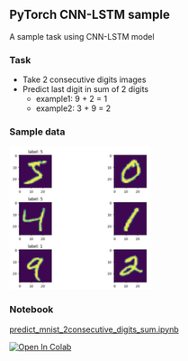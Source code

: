 ## PyTorch CNN-LSTM sample

A sample task using CNN-LSTM model

### Task

- Take 2 consecutive digits images
- Predict last digit in sum of 2 digits
    - example1: 9 + 2 = 1
    - example2: 3 + 9 = 2

### Sample data

<img src="./sample_input_and_label.png" width="50%">

### Notebook

[predict_mnist_2consecutive_digits_sum.ipynb](predict_mnist_2consecutive_digits_sum.ipynb)

[![Open In Colab](https://colab.research.google.com/assets/colab-badge.svg)](https://colab.research.google.com/github/tanakatsu/pytorch-cnn-lstm-sample/blob/master/predict_mnist_2consecutive_digits_sum.ipynb)
